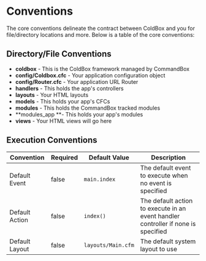# Conventions

The core conventions delineate the contract between ColdBox and you for file/directory locations and more. Below is a table of the core conventions:

## Directory/File Conventions

* **coldbox** - This is the ColdBox framework managed by CommandBox
* **config/Coldbox.cfc** - Your application configuration object
* **config/Router.cfc** - Your application URL Router
* **handlers** - This holds the app's controllers
* **layouts** - Your HTML layouts
* **models** - This holds your app's CFCs 
* **modules** - This holds the CommandBox tracked modules
* **modules\_app **- This holds your app's modules
* **views** - Your HTML views will go here

## Execution Conventions

| Convention | Required | Default Value | Description |
| --- | --- | --- | --- |
| Default Event | false | `main.index` | The default event to execute when no event is specified |
| Default Action | false | `index()` | The default action to execute in an event handler controller if none is specified |
| Default Layout | false | `layouts/Main.cfm` | The default system layout to use |
